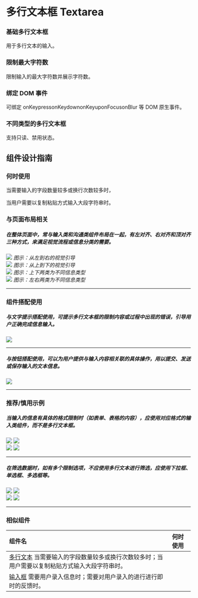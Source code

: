 # 多行文本框 Textarea



### 基础多行文本框
用于多行文本的输入。


### 限制最大字符数
限制输入的最大字符数并展示字符数。


### 绑定 DOM 事件
可绑定 onKeypressonKeydownonKeyuponFocusonBlur 等 DOM 原生事件。


### 不同类型的多行文本框
支持只读、禁用状态。




## 组件设计指南

### 何时使用

当需要输入的字段数量较多或换行次数较多时，


当用户需要以复制粘贴方式输入大段字符串时。



### 与页面布局相关

##### 在整体页面中，常与输入类和沟通类组件布局在一起，有左对齐、右对齐和顶对齐三种方式，来满足视觉流程或信息分类的需要。

<div class="legend">

  <div class="item">
    <img src="https://oteam-tdesign-1258344706.cos.ap-guangzhou.myqcloud.com/1.png?e7189" />
    <em>图示：从左到右的视觉引导</em>
  </div>
  <div class="item">
    <img src="https://oteam-tdesign-1258344706.cos.ap-guangzhou.myqcloud.com/2.png?8190" />
    <em>图示：从上到下的视觉引导</em>
  </div>
    <div class="item">
    <img src="https://oteam-tdesign-1258344706.cos.ap-guangzhou.myqcloud.com/3.png?284109" />
    <em>图示：上下两类为不同信息类型</em>
  </div>
    <div class="item">
    <img src="https://oteam-tdesign-1258344706.cos.ap-guangzhou.myqcloud.com/4.png?82190" />
    <em>图示：左右两类为不同信息类型</em>
  </div>

</div>

<hr />



### 组件搭配使用

##### 与文字提示搭配使用，可提示多行文本框的限制内容或过程中出现的错误，引导用户正确完成信息输入。

<div class="legend">
  <div class="item">
    <img src="https://oteam-tdesign-1258344706.cos.ap-guangzhou.myqcloud.com/5.png?eu9130" />
  </div>

</div>

<hr />

##### 与按钮搭配使用，可以为用户提供与输入内容相关联的具体操作，用以提交、发送或保存输入的文本信息。

<div class="legend">
  <div class="item">
    <img src="https://oteam-tdesign-1258344706.cos.ap-guangzhou.myqcloud.com/6.png?djiqo" />
  </div>

</div>

<hr />


### 推荐/慎用示例

##### 当输入的信息有具体的格式限制时（如表单、表格的内容），应使用对应格式的输入类组件，而不是多行文本框。

<div class="legend">
  <div class="item">
    <img src="https://oteam-tdesign-1258344706.cos.ap-guangzhou.myqcloud.com/7.png?8190" />
    <img class="tag" src="https://oteam-tdesign-1258344706.cos.ap-guangzhou.myqcloud.com/site/doc/good.png" />
  </div>

  <div class="item">
    <img src="https://oteam-tdesign-1258344706.cos.ap-guangzhou.myqcloud.com/8.png?487902" />
    <img class="tag" src="https://oteam-tdesign-1258344706.cos.ap-guangzhou.myqcloud.com/site/doc/bad.png" />
  </div>
</div>

<hr />

##### 在筛选数据时，如有多个限制选项，不应使用多行文本进行筛选，应使用下拉框、单选框、多选框等。

<div class="legend">
  <div class="item">
    <img src="https://oteam-tdesign-1258344706.cos.ap-guangzhou.myqcloud.com/9.png?74901" />
    <img class="tag" src="https://oteam-tdesign-1258344706.cos.ap-guangzhou.myqcloud.com/site/doc/good.png" />
  </div>

  <div class="item">
    <img src="https://oteam-tdesign-1258344706.cos.ap-guangzhou.myqcloud.com/10.png?e8190" />
    <img class="tag" src="https://oteam-tdesign-1258344706.cos.ap-guangzhou.myqcloud.com/site/doc/bad.png" />
  </div>
</div>

<hr />

### 相似组件

| 组件名 | 何时使用                                                     |
| :----- | :----------------------------------------------------------- |
| [多行文本](./textarea) 当需要输入的字段数量较多或换行次数较多时；当用户需要以复制粘贴方式输入大段字符串时。  |
| [输入框](./input)   需要用户录入信息时；需要对用户录入的进行进行即时的反馈时。 |
